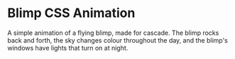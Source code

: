 # Blimp CSS Animation

A simple animation of a flying blimp, made for cascade.
The blimp rocks back and forth, the sky changes colour throughout the day, and the blimp's windows have lights that turn on at night.
